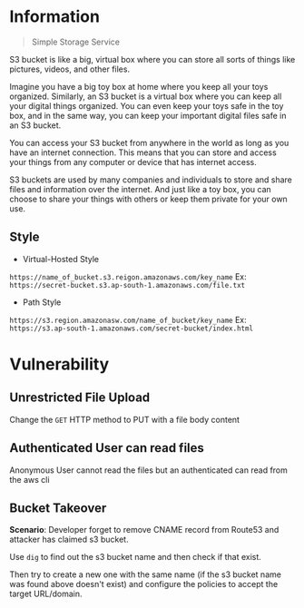 # Information

> Simple Storage Service

S3 bucket is like a big, virtual box where you can store all sorts of things like pictures, videos, and other files.

Imagine you have a big toy box at home where you keep all your toys organized. Similarly, an S3 bucket is a virtual box where you can keep all your digital things organized. You can even keep your toys safe in the toy box, and in the same way, you can keep your important digital files safe in an S3 bucket.

You can access your S3 bucket from anywhere in the world as long as you have an internet connection. This means that you can store and access your things from any computer or device that has internet access.

S3 buckets are used by many companies and individuals to store and share files and information over the internet. And just like a toy box, you can choose to share your things with others or keep them private for your own use.

## Style

- Virtual-Hosted Style

`https://name_of_bucket.s3.reigon.amazonaws.com/key_name`
Ex: `https://secret-bucket.s3.ap-south-1.amazonaws.com/file.txt`

- Path Style

`https://s3.region.amazonasw.com/name_of_bucket/key_name`
Ex: `https://s3.ap-south-1.amazonaws.com/secret-bucket/index.html`


# Vulnerability

## Unrestricted File Upload

Change the `GET` HTTP method to PUT with a file body content


## Authenticated User can read files

Anonymous User cannot read the files but an authenticated can read from the aws cli

## Bucket Takeover

**Scenario**: Developer forget to remove CNAME record from Route53 and attacker has claimed s3 bucket.

Use `dig` to find out the s3 bucket name and then check if that exist.

Then try to create a new one with the same name (if the s3 bucket name was found above doesn't exist) and configure the policies to accept the target URL/domain.

